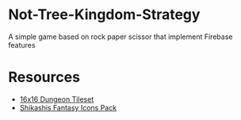 # Not-Tree-Kingdom-Strategy
A simple game based on rock paper scissor that implement Firebase features

# Resources
* [16x16 Dungeon Tileset](https://0x72.itch.io/16x16-dungeon-tileset)
* [Shikashis Fantasy Icons Pack](https://cheekyinkling.itch.io/shikashis-fantasy-icons-pack)
